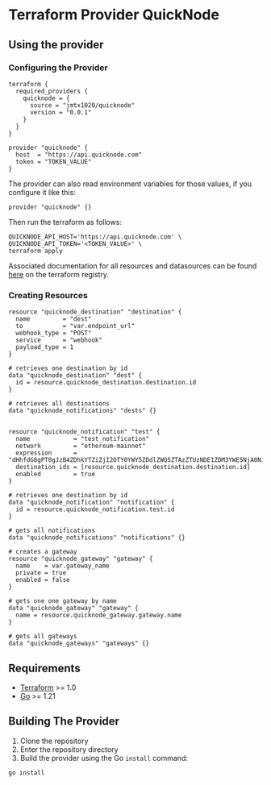 # Terraform Provider QuickNode

## Using the provider

### Configuring the Provider

```hcl
terraform {
  required_providers {
    quicknode = {
      source = "jmtx1020/quicknode"
      version = "0.0.1"
    }
  }
}

provider "quicknode" {
  host  = "https://api.quicknode.com"
  token = "TOKEN_VALUE"
}
```

The provider can also read environment variables for those values, if you configure it like this:

```hcl
provider "quicknode" {}
```

Then run the terraform as follows:

```shell
QUICKNODE_API_HOST='https://api.quicknode.com' \
QUICKNODE_API_TOKEN='<TOKEN_VALUE>' \
terraform apply
```

Associated documentation for all resources and datasources can be found [here](https://registry.terraform.io/providers/jmtx1020/quicknode/latest/docs) on the terraform registry.

### Creating Resources

```hcl
resource "quicknode_destination" "destination" {
  name         = "dest"
  to           = "var.endpoint_url"
  webhook_type = "POST"
  service      = "webhook"
  payload_type = 1
}

# retrieves one destination by id
data "quicknode_destination" "dest" {
  id = resource.quicknode_destination.destination.id
}

# retrieves all destinations
data "quicknode_notifications" "dests" {}


resource "quicknode_notification" "test" {
  name            = "test_notification"
  network         = "ethereum-mainnet"
  expression      = "dHhfdG8gPT0gJzB4ZDhkYTZiZjI2OTY0YWY5ZDdlZWQ5ZTAzZTUzNDE1ZDM3YWE5NjA0Nic="
  destination_ids = [resource.quicknode_destination.destination.id]
  enabled         = true
}

# retrieves one destination by id
data "quicknode_notification" "notification" {
  id = resource.quicknode_notification.test.id
}

# gets all notifications
data "quicknode_notifications" "notifications" {}

# creates a gateway
resource "quicknode_gateway" "gateway" {
  name    = var.gateway_name
  private = true
  enabled = false
}

# gets one one gateway by name
data "quicknode_gateway" "gateway" {
  name = resource.quicknode_gateway.gateway.name
}

# gets all gateways
data "quicknode_gateways" "gateways" {}
```

## Requirements

- [Terraform](https://developer.hashicorp.com/terraform/downloads) >= 1.0
- [Go](https://golang.org/doc/install) >= 1.21

## Building The Provider

1. Clone the repository
1. Enter the repository directory
1. Build the provider using the Go `install` command:

```shell
go install
```